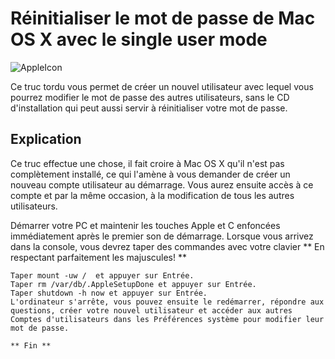# Réinitialiser le mot de passe de Mac OS X avec le single user mode

![AppleIcon](http://www.creads.fr/blog/wp-content/uploads/2011/10/500px-apple_computer_logo_rainbow_svg-187x208.png)

Ce truc tordu vous permet de créer un nouvel utilisateur avec lequel vous pourrez modifier le mot de passe des autres utilisateurs, sans le CD d'installation qui peut aussi servir à réinitialiser votre mot de passe.

## Explication

Ce truc effectue une chose, il fait croire à Mac OS X qu'il n'est pas complètement installé, ce qui l'amène à vous demander de créer un nouveau compte utilisateur au démarrage. Vous aurez ensuite accès à ce compte et par la même occasion, à la modification de tous les autres utilisateurs.

   Démarrer votre PC et maintenir les touches Apple et C enfoncées immédiatement après le premier son de démarrage. Lorsque vous arrivez dans la console, vous devrez taper des commandes avec votre clavier
    ** En respectant parfaitement les majuscules! **
    
    Taper mount -uw /  et appuyer sur Entrée.
    Taper rm /var/db/.AppleSetupDone et appuyer sur Entrée.
    Taper shutdown -h now et appuyer sur Entrée.
    L'ordinateur s'arrête, vous pouvez ensuite le redémarrer, répondre aux questions, créer votre nouvel utilisateur et accéder aux autres Comptes d'utilisateurs dans les Préférences système pour modifier leur mot de passe.
    
    ** Fin **
